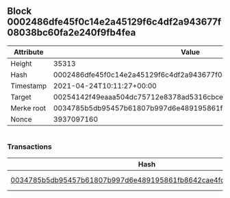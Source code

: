 ## Block 0002486dfe45f0c14e2a45129f6c4df2a943677f08038bc60fa2e240f9fb4fea

Attribute | Value
--- | ---
Height | 35313
Hash | 0002486dfe45f0c14e2a45129f6c4df2a943677f08038bc60fa2e240f9fb4fea
Timestamp | 2021-04-24T10:11:27+00:00
Target | 00254142f49eaaa504dc75712e8378ad5316cbcead634704b3734b6271167cc4
Merke root | 0034785b5db95457b61807b997d6e489195861fb8642cae4fc5cd786c8691b0f
Nonce | 3937097160

```

```

### Transactions

Hash | Amount
--- | ---
[0034785b5db95457b61807b997d6e489195861fb8642cae4fc5cd786c8691b0f](0034785b5db95457b61807b997d6e489195861fb8642cae4fc5cd786c8691b0f.md) | 10.00000000 SKEPTI 

